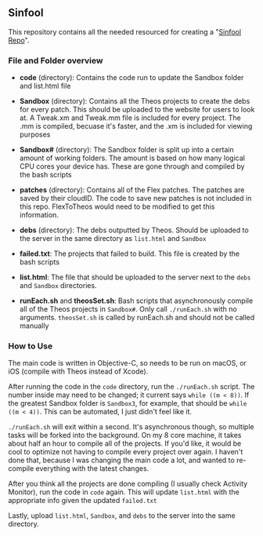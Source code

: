## Sinfool

This repository contains all the needed resourced for creating a "[Sinfool Repo](https://www.reddit.com/r/jailbreak/comments/6ui9ro/release_sinfool_repo_redone_from_the_ground_up/)".

### File and Folder overview

- **code** (directory): Contains the code run to update the Sandbox folder and list.html file

- **Sandbox** (directory): Contains all the Theos projects to create the debs for every patch. This should be uploaded to the website for users to look at. A Tweak.xm and Tweak.mm file is included for every project. The .mm is compiled, becuase it's faster, and the .xm is included for viewing purposes

- **Sandbox#** (directory): The Sandbox folder is split up into a certain amount of working folders. The amount is based on how many logical CPU cores your device has. These are gone through and compiled by the bash scripts

- **patches** (directory): Contains all of the Flex patches. The patches are saved by their cloudID. The code to save new patches is not included in this repo. FlexToTheos would need to be modified to get this information.

- **debs** (directory): The debs outputted by Theos. Should be uploaded to the server in the same directory as `list.html` and `Sandbox`

- **failed.txt**: The projects that failed to build. This file is created by the bash scripts

- **list.html**: The file that should be uploaded to the server next to the `debs` and `Sandbox` directories. 

- **runEach.sh** and **theosSet.sh**: Bash scripts that asynchronously compile all of the Theos projects in `Sandbox#`. Only call `./runEach.sh` with no arguments. `theosSet.sh` is called by runEach.sh and should not be called manually


### How to Use

The main code is written in Objective-C, so needs to be run on macOS, or iOS (compile with Theos instead of Xcode). 

After running the code in the `code` directory, run the `./runEach.sh` script. The number inside may need to be changed; it current says `while ((m < 8))`. If the greatest Sandbox folder is `Sandbox3`, for example, that should be `while ((m < 4))`. This can be automated, I just didn't feel like it. 

`./runEach.sh` will exit within a second. It's asynchronous though, so multiple tasks will be forked into the background. On my 8 core machine, it takes about half an hour to compile all of the projects. If you'd like, it would be cool to optimize not having to compile every project over again. I haven't done that, because I was changing the main code a lot, and wanted to re-compile everything with the latest changes. 

After you think all the projects are done compiling (I usually check Activity Monitor), run the code in `code` again. This will update `list.html` with the appropriate info given the updated `failed.txt` 

Lastly, upload `list.html`, `Sandbox`, and `debs` to the server into the same directory. 
